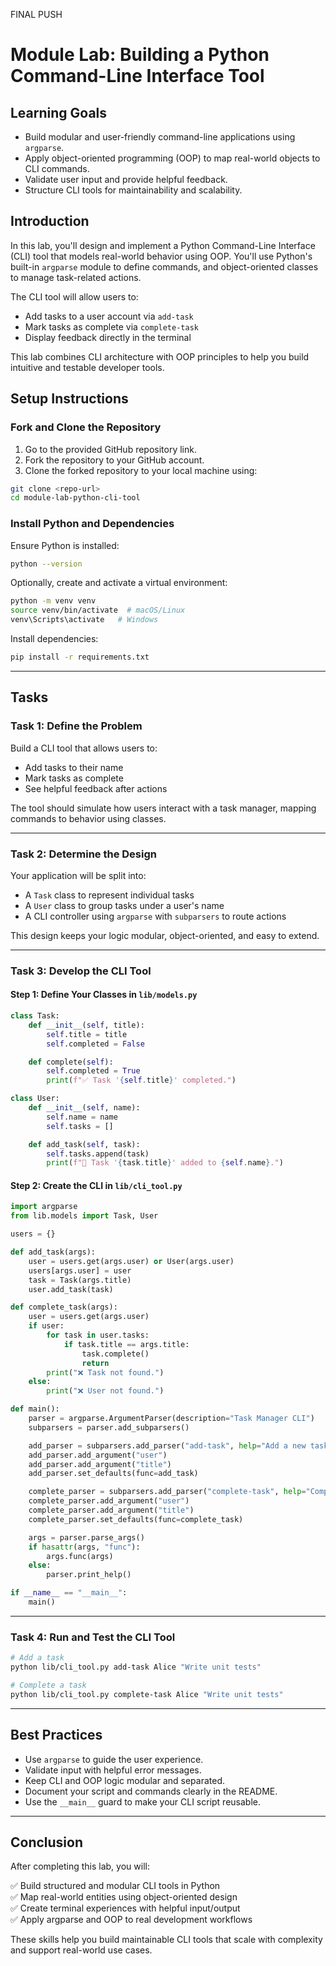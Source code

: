 FINAL PUSH
# Module Lab: Building a Python Command-Line Interface Tool

## Learning Goals

- Build modular and user-friendly command-line applications using `argparse`.
- Apply object-oriented programming (OOP) to map real-world objects to CLI commands.
- Validate user input and provide helpful feedback.
- Structure CLI tools for maintainability and scalability.

## Introduction

In this lab, you'll design and implement a Python Command-Line Interface (CLI) tool that models real-world behavior using OOP. You'll use Python's built-in `argparse` module to define commands, and object-oriented classes to manage task-related actions.

The CLI tool will allow users to:

- Add tasks to a user account via `add-task`
- Mark tasks as complete via `complete-task`
- Display feedback directly in the terminal

This lab combines CLI architecture with OOP principles to help you build intuitive and testable developer tools.

## Setup Instructions

### Fork and Clone the Repository

1. Go to the provided GitHub repository link.
2. Fork the repository to your GitHub account.
3. Clone the forked repository to your local machine using:

```bash
git clone <repo-url>
cd module-lab-python-cli-tool
```

### Install Python and Dependencies

Ensure Python is installed:

```bash
python --version
```

Optionally, create and activate a virtual environment:

```bash
python -m venv venv
source venv/bin/activate  # macOS/Linux
venv\Scripts\activate   # Windows
```

Install dependencies:

```bash
pip install -r requirements.txt
```

---

## Tasks

### Task 1: Define the Problem

Build a CLI tool that allows users to:

- Add tasks to their name
- Mark tasks as complete
- See helpful feedback after actions

The tool should simulate how users interact with a task manager, mapping commands to behavior using classes.

---

### Task 2: Determine the Design

Your application will be split into:

- A `Task` class to represent individual tasks
- A `User` class to group tasks under a user's name
- A CLI controller using `argparse` with `subparsers` to route actions

This design keeps your logic modular, object-oriented, and easy to extend.

---

### Task 3: Develop the CLI Tool

#### Step 1: Define Your Classes in `lib/models.py`

```python
class Task:
    def __init__(self, title):
        self.title = title
        self.completed = False

    def complete(self):
        self.completed = True
        print(f"✅ Task '{self.title}' completed.")

class User:
    def __init__(self, name):
        self.name = name
        self.tasks = []

    def add_task(self, task):
        self.tasks.append(task)
        print(f"📌 Task '{task.title}' added to {self.name}.")
```

#### Step 2: Create the CLI in `lib/cli_tool.py`

```python
import argparse
from lib.models import Task, User

users = {}

def add_task(args):
    user = users.get(args.user) or User(args.user)
    users[args.user] = user
    task = Task(args.title)
    user.add_task(task)

def complete_task(args):
    user = users.get(args.user)
    if user:
        for task in user.tasks:
            if task.title == args.title:
                task.complete()
                return
        print("❌ Task not found.")
    else:
        print("❌ User not found.")

def main():
    parser = argparse.ArgumentParser(description="Task Manager CLI")
    subparsers = parser.add_subparsers()

    add_parser = subparsers.add_parser("add-task", help="Add a new task")
    add_parser.add_argument("user")
    add_parser.add_argument("title")
    add_parser.set_defaults(func=add_task)

    complete_parser = subparsers.add_parser("complete-task", help="Complete a task")
    complete_parser.add_argument("user")
    complete_parser.add_argument("title")
    complete_parser.set_defaults(func=complete_task)

    args = parser.parse_args()
    if hasattr(args, "func"):
        args.func(args)
    else:
        parser.print_help()

if __name__ == "__main__":
    main()
```

---

### Task 4: Run and Test the CLI Tool

```bash
# Add a task
python lib/cli_tool.py add-task Alice "Write unit tests"

# Complete a task
python lib/cli_tool.py complete-task Alice "Write unit tests"
```

---

## Best Practices

- Use `argparse` to guide the user experience.
- Validate input with helpful error messages.
- Keep CLI and OOP logic modular and separated.
- Document your script and commands clearly in the README.
- Use the `__main__` guard to make your CLI script reusable.

---

## Conclusion

After completing this lab, you will:

✅ Build structured and modular CLI tools in Python  
✅ Map real-world entities using object-oriented design  
✅ Create terminal experiences with helpful input/output  
✅ Apply argparse and OOP to real development workflows

These skills help you build maintainable CLI tools that scale with complexity and support real-world use cases.
